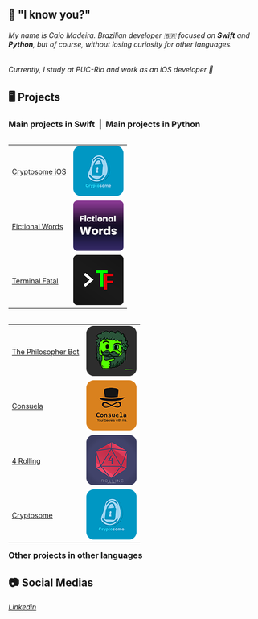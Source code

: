 
## 🚀 "I know you?"

###### My name is Caio Madeira. Brazilian developer 🇧🇷 focused  on **Swift** and **Python**, but of course, without  losing curiosity for other languages.

###### Currently, I study at PUC-Rio and work as an iOS developer 📱



## 🖥️ Projects

### Main projects in Swift&nbsp;&nbsp;|&nbsp;&nbsp;Main projects in Python

<table style="display: inline-block;">
  <tr>
<td><a href="https://github.com/CaioMadeira/Cryptosome-iOS">Cryptosome iOS</a></td>
    <td><img src="https://github.com/CaioMadeira/CaioMadeira/blob/master/icons/icon_cryptsome.png" alt=""/></td>
  </tr>
  <tr>
    <td><a href="https://github.com/CaioMadeira/FictionalWords-iOS">Fictional Words</a></td>
    <td><img src="https://github.com/CaioMadeira/CaioMadeira/blob/master/icons/fictional-words.png" alt=""/></td>
  </tr>
  <tr>
    <td>
    <a href="https://github.com/CaioMadeira/TerminalFatal">Terminal Fatal</a></td>
    <td><img src="https://github.com/CaioMadeira/CaioMadeira/blob/master/icons/icon_terminalfatal.png" alt=""/></td>
  </tr>

</table>

<table style="float: left;">
  <tr>
    <td><a href="https://github.com/CaioMadeira/The-Philosopher-BOT">The Philosopher Bot</a></td>
    <td><img src="https://github.com/CaioMadeira/CaioMadeira/blob/master/icons/icon_philosopher.png" alt="Sublime's custom image"/></td>
  </tr>
  <tr>
    <td><a href="https://github.com/CaioMadeira/Consuela">Consuela</a></td>
    <td><img src="https://github.com/CaioMadeira/CaioMadeira/blob/master/icons/icon_consuela.png" alt="Sublime's custom image"/></td>
  </tr>
  <tr>
    <td>
    <a href="https://github.com/CaioMadeira/4rolling">4 Rolling</a></td>
    <td><img src="https://github.com/CaioMadeira/CaioMadeira/blob/master/icons/icon_4rolling.png" alt="Sublime's custom image"/></td>
  </tr>
  <tr>
<td><a href="https://github.com/CaioMadeira/Cryptosome">Cryptosome</a></td>
    <td><img src="https://github.com/CaioMadeira/CaioMadeira/blob/master/icons/icon_cryptsome.png" alt="Sublime's custom image"/></td>
  </tr>
</table>


### Other projects in other languages


## 📷 Social Medias

###### [Linkedin](https://www.linkedin.com/in/caio-madeira/)










